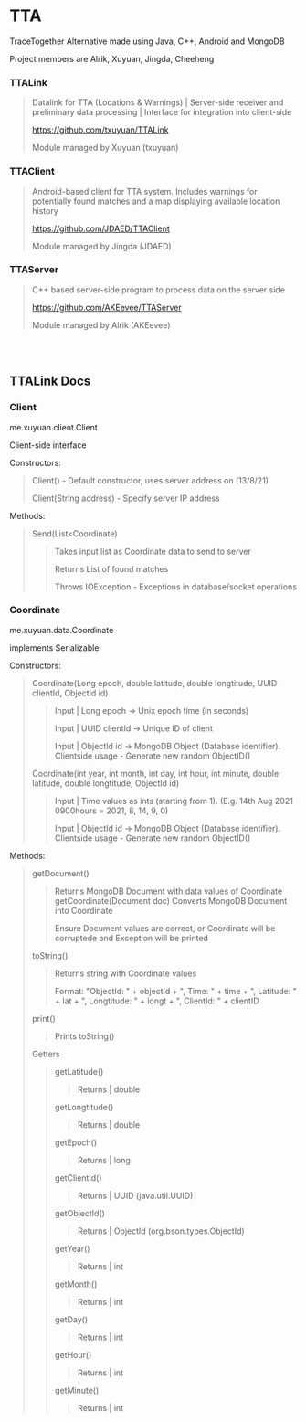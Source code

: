 # TTA
TraceTogether Alternative made using Java, C++, Android and MongoDB

Project members are Alrik, Xuyuan, Jingda, Cheeheng



### TTALink
> Datalink for TTA (Locations &amp; Warnings) | Server-side receiver and preliminary data processing | Interface for integration into client-side
> 
> https://github.com/txuyuan/TTALink
> 
> Module managed by Xuyuan (txuyuan)
>

### TTAClient
> Android-based client for TTA system. Includes warnings for potentially found matches and a map displaying available location history
> 
> https://github.com/JDAED/TTAClient
> 
> Module managed by Jingda (JDAED)
>

### TTAServer
> C++ based server-side program to process data on the server side
> 
> https://github.com/AKEevee/TTAServer
> 
> Module managed by Alrik (AKEevee)
>  


<br></br>
## TTALink Docs

### Client
me.xuyuan.client.Client

Client-side interface

Constructors:
> Client() - Default constructor, uses server address on (13/8/21)
> 
> Client(String address) - Specify server IP address

Methods:
> Send(List<Coordinate)
>> Takes input list as Coordinate data to send to server
>> 
>> Returns List<Coordinate> of found matches
>> 
>> Throws IOException - Exceptions in database/socket operations
>> 
  
### Coordinate
me.xuyuan.data.Coordinate

implements Serializable
  
Constructors:
> Coordinate(Long epoch, double latitude, double longtitude, UUID clientId, ObjectId id)
>> Input | Long epoch -> Unix epoch time (in seconds)
>> 
>> Input | UUID clientId -> Unique ID of client
>> 
>> Input | ObjectId id -> MongoDB Object (Database identifier). Clientside usage - Generate new random ObjectID()
>> 
> Coordinate(int year, int month, int day, int hour, int minute, double latitude, double longtitude, ObjectId id)
>> Input | Time values as ints (starting from 1). (E.g. 14th Aug 2021 0900hours = 2021, 8, 14, 9, 0)
>> 
>> Input | ObjectId id -> MongoDB Object (Database identifier). Clientside usage - Generate new random ObjectID()
>> 

Methods:
> getDocument()
>> Returns MongoDB Document with data values of Coordinate
> getCoordinate(Document doc)
>> Converts MongoDB Document into Coordinate
>> 
>> Ensure Document values are correct, or Coordinate will be corruptede and Exception will be printed
>> 
> toString()
>> Returns string with Coordinate values
>> 
>> Format: "ObjectId: " + objectId + ", Time: " + time + ", Latitude: " + lat + ", Longtitude: " + longt + ", ClientId: " + clientID
>> 
> print()
>> Prints toString()
>> 
> Getters
>> getLatitude()
>>> Returns | double
>>> 
>> getLongtitude()
>>> Returns | double
>>> 
>> getEpoch()
>>> Returns | long
>>> 
>> getClientId()
>>> Returns | UUID (java.util.UUID)
>>>
>> getObjectId()
>>> Returns | ObjectId (org.bson.types.ObjectId)
>>>
>> getYear()
>>> Returns | int
>>>
>> getMonth()
>>> Returns | int
>>>
>> getDay()
>>> Returns | int
>>>
>> getHour()
>>> Returns | int
>>>
>> getMinute()
>>> Returns | int
>>> 
  
